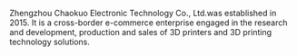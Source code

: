 Zhengzhou Chaokuo Electronic Technology Co., Ltd.was established in 2015. It is a cross-border e-commerce enterprise engaged in the research and development, production and sales of 3D printers and 3D printing technology solutions.
